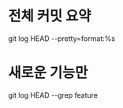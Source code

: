 # 전체 커밋 요약
git log <last tag> HEAD --pretty=format:%s

# 새로운 기능만
git log <last release> HEAD --grep feature
